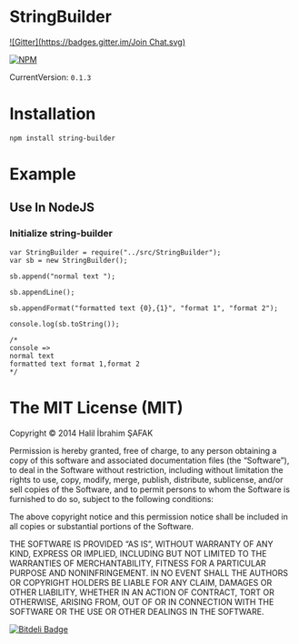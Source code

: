 # StringBuilder
[![Gitter](https://badges.gitter.im/Join Chat.svg)](https://gitter.im/hibrahimsafak/StringBuilder?utm_source=badge&utm_medium=badge&utm_campaign=pr-badge&utm_content=badge)

[![NPM](https://nodei.co/npm/string-builder.png?downloads=true&downloadRank=true&stars=true)](https://nodei.co/npm/string-builder/)

CurrentVersion: `0.1.3`

# Installation

`npm install string-builder`


# Example

## Use In NodeJS

### Initialize string-builder

```
var StringBuilder = require("../src/StringBuilder");
var sb = new StringBuilder();

sb.append("normal text ");

sb.appendLine();

sb.appendFormat("formatted text {0},{1}", "format 1", "format 2");

console.log(sb.toString());

/*
console =>
normal text
formatted text format 1,format 2
*/

```


# The MIT License (MIT)

Copyright © 2014 Halil İbrahim ŞAFAK

Permission is hereby granted, free of charge, to any person obtaining a copy of this software and associated documentation files (the “Software”), to deal in the Software without restriction, including without limitation the rights to use, copy, modify, merge, publish, distribute, sublicense, and/or sell copies of the Software, and to permit persons to whom the Software is furnished to do so, subject to the following conditions:

The above copyright notice and this permission notice shall be included in all copies or substantial portions of the Software.

THE SOFTWARE IS PROVIDED “AS IS”, WITHOUT WARRANTY OF ANY KIND, EXPRESS OR IMPLIED, INCLUDING BUT NOT LIMITED TO THE WARRANTIES OF MERCHANTABILITY, FITNESS FOR A PARTICULAR PURPOSE AND NONINFRINGEMENT. IN NO EVENT SHALL THE AUTHORS OR COPYRIGHT HOLDERS BE LIABLE FOR ANY CLAIM, DAMAGES OR OTHER LIABILITY, WHETHER IN AN ACTION OF CONTRACT, TORT OR OTHERWISE, ARISING FROM, OUT OF OR IN CONNECTION WITH THE SOFTWARE OR THE USE OR OTHER DEALINGS IN THE SOFTWARE.


[![Bitdeli Badge](https://d2weczhvl823v0.cloudfront.net/hibrahimsafak/stringbuilder/trend.png)](https://bitdeli.com/free "Bitdeli Badge")
